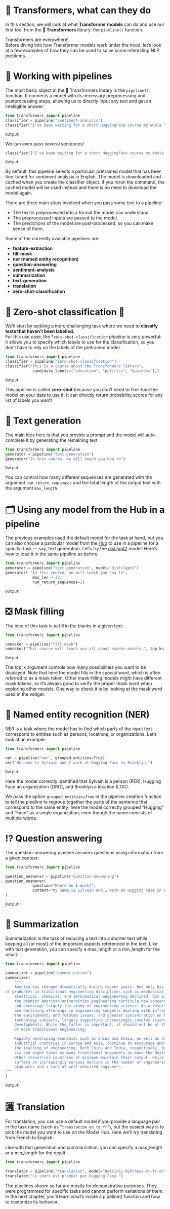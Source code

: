 # 🤖 Transformers, what can they do 
In this section, we will look at what **Transformer models** can do and use our first tool from the **🤗 Transformers** library: the `pipeline()` function.


Transformers are everywhere!  
Before diving into how Transformer models work under the hood, let’s look at a few examples of how they can be used to solve some interesting NLP problems.

# 🔗 Working with pipelines
The most basic object in the 🤗 Transformers library is the `pipeline()` function. 
It connects a model with its necessary preprocessing and postprocessing steps, allowing us to directly input any text and get an intelligible answer:

```python
from transformers import pipeline
classifier = pipeline("sentiment-analysis")
classifier("I've been waiting for a short HuggingFace course my whole life.")
```
```
Output
```

We can even pass several sentences!
```python
classifier(["I've been waiting for a short HuggingFace course my whole life.", "I hate this so much"])
```
```
Output
```

By default, this pipeline selects a particular pretrained model that has been fine-tuned for sentiment analysis in English. 
The model is downloaded and cached when you create the classifier object. If you rerun the command, the cached model will be used instead and there is no need to download the model again.

There are three main steps involved when you pass some text to a pipeline:
- The text is preprocessed into a format the model can understand.
- The preprocessed inputs are passed to the model.
- The predictions of the model are post-processed, so you can make sense of them.

Some of the currently available pipelines are:
- **feature-extraction**
- **fill-mask**
- **ner (named entity recognition)**
- **question-answering**
- **sentiment-analysis**
- **summarization**
- **text-generation**
- **translation**
- **zero-shot-classification**

# 🎯 Zero-shot classification 🔫
We’ll start by tackling a more challenging task where we need to **classify texts that haven’t been labelled.**  
For this use case, the **`zero-shot-classification` pipeline* is very powerful: it allows you to specify which labels to use for the classification, so you don’t have to rely on the labels of the pretrained model. 

```python
from transformers import pipeline
classifier = pipeline("zero-shot-classification")
classifier("This is a course about the Transformers library", 
            candidate_labels=["education", "politics", "business"],)
```
```
Output
```


This pipeline is called **zero-shot** because you don’t need to fine-tune the model on your data to use it. It can directly return probability scores for any list of labels you want!

# 📝 Text generation
The main idea here is that you provide a prompt and the model will auto-complete it by generating the remaining text.

```python
from transformers import pipeline
generator = pipeline("text-generation")
generator("In this course, we will teach you how to")
```
```
Output
```

You can control how many different sequences are generated with the argument `num_return_sequences` and the total length of the output text with the argument `max_length`.

# 🗂 Using any model from the Hub in a pipeline
The previous examples used the default model for the task at hand, but you can also choose a particular model from the [Hub](https://huggingface.co/models) to use in a pipeline for a specific task — say, text generation.
Let’s try the [distilgpt2](https://huggingface.co/distilbert/distilgpt2) model! Here’s how to load it in the same pipeline as before:

```python
from transformers import pipeline
generator = pipeline("text-generation", model="distilgpt2")
generator( "In this course, we will teach you how to",
            max_len = 30,
            num_return_sequences=2)
```
```
Output
```

# ❎ Mask filling
The idea of this task is to fill in the blanks in a given text:
```python
from transformers import pipeline

unmasker = pipeline("fill-mask")
unmasker("This course will teach you all about <mask> models.", top_k=2)
```
```
Output
```

The top_k argument controls how many possibilities you want to be displayed. Note that here the model fills in the special <mask> word, which is often referred to as a mask token. Other mask-filling models might have different mask tokens, so it’s always good to verify the proper mask word when exploring other models. One way to check it is by looking at the mask word used in the widget.

# 🧩 Named entity recognition (NER)
NER is a task where the model has to find which parts of the input text correspond to entities such as persons, locations, or organizations. Let’s look at an example:

```python
from transformers import pipeline

ner = pipeline("ner", grouped_entities=True)
ner("My name is Sylvain and I work at Hugging Face in Brooklyn.")
```
```
Output
```

Here the model correctly identified that Sylvain is a person (PER), Hugging Face an organization (ORG), and Brooklyn a location (LOC).

We pass the option `grouped_entities=True` in the pipeline creation function to tell the pipeline to regroup together the parts of the sentence that correspond to the same entity: here the model correctly grouped “Hugging” and “Face” as a single organization, even though the name consists of multiple words.

# ⁉️ Question answering
The question-answering pipeline answers questions using information from a given context:

```python
from transformers import pipeline

question_answerer = pipeline("question-answering")
question_answerer(
            question="Where do I work?",
            context="My name is Sylvain and I work at Hugging Face in Brooklyn",
)
```
```
Output:
```
# 📜 Summarization
Summarization is the task of reducing a text into a shorter text while keeping all (or most) of the important aspects referenced in the text. Like with text generation, you can specify a max_length or a min_length for the result.
```python
from transformers import pipeline

summarizer = pipeline("summarization")
summarizer(
    """
    America has changed dramatically during recent years. Not only has the number 
of graduates in traditional engineering disciplines such as mechanical, civil, 
    electrical, chemical, and aeronautical engineering declined, but in most of 
    the premier American universities engineering curricula now concentrate on 
    and encourage largely the study of engineering science. As a result, there 
    are declining offerings in engineering subjects dealing with infrastructure, 
    the environment, and related issues, and greater concentration on high 
    technology subjects, largely supporting increasingly complex scientific 
    developments. While the latter is important, it should not be at the expense 
    of more traditional engineering.

    Rapidly developing economies such as China and India, as well as other 
    industrial countries in Europe and Asia, continue to encourage and advance 
    the teaching of engineering. Both China and India, respectively, graduate 
    six and eight times as many traditional engineers as does the United States. 
    Other industrial countries at minimum maintain their output, while America 
    suffers an increasingly serious decline in the number of engineering 
    graduates and a lack of well-educated engineers.
"""
)
```

```
Output
```
# 🈵 Translation
For translation, you can use a default model if you provide a language pair in the task name (such as "`translation_en_to_fr`"), but the easiest way is to pick the model you want to use on the Model Hub. Here we’ll try translating from French to English:

Like with text generation and summarization, you can specify a max_length or a min_length for the result.

```python
from transformers import pipeline

translator = pipeline("translation", model="Helsinki-NLP/opus-mt-fr-en")
translator("Ce cours est produit par Hugging Face.")
```

The pipelines shown so far are mostly for demonstrative purposes. They were programmed for specific tasks and cannot perform variations of them. In the next chapter, you’ll learn what’s inside a pipeline() function and how to customize its behavior.

